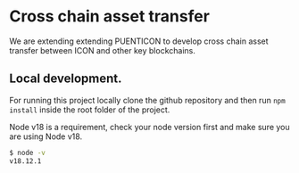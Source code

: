 # Cross chain asset transfer

We are extending extending PUENTICON to develop cross chain asset transfer between ICON and other key blockchains.

## Local development.

For running this project locally clone the github repository and then run `npm install` inside the root folder of the project.

Node v18 is a requirement, check your node version first and make sure you are using Node v18.
```bash
$ node -v
v18.12.1
```
